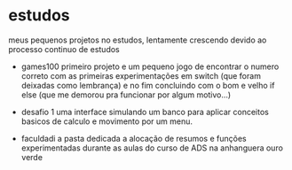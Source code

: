 # estudos
meus pequenos projetos no estudos, lentamente crescendo devido ao processo continuo de estudos

- games100
primeiro projeto e um pequeno jogo de encontrar o numero correto com as primeiras experimentações em switch (que foram deixadas como lembrança) e no fim concluindo com o bom e velho if else (que me demorou pra funcionar por algum motivo...)

- desafio 1
  uma interface simulando um banco para aplicar conceitos basicos de calculo e movimento por um menu.
  
- faculdadi
  a pasta dedicada a alocação de resumos e funções experimentadas durante as aulas do curso de ADS na anhanguera ouro verde

